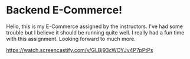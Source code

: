 # Backend E-Commerce!

Hello, this is my E-Commerce assigned by the instructors. I've had some trouble but I believe it should be running quite well. I really had a fun time with this assignment. Looking forward to much more.

https://watch.screencastify.com/v/GLBj93cWOYJv4P7pPtPs